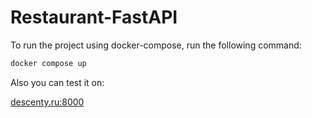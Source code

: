 Restaurant-FastAPI
==========
To run the project using docker-compose, run the following command:
```bash
docker compose up
```
Also you can test it on:

[descenty.ru:8000](descenty.ru:8000)